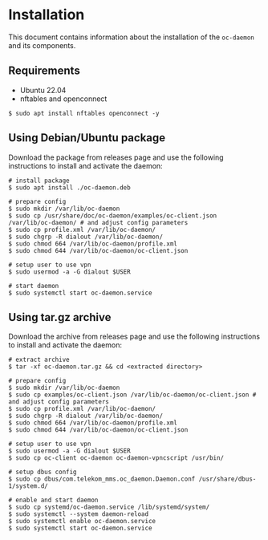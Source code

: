 # Installation

This document contains information about the installation of the `oc-daemon`
and its components.

## Requirements

- Ubuntu 22.04
- nftables and openconnect
```console
$ sudo apt install nftables openconnect -y
```

## Using Debian/Ubuntu package

Download the package from releases page and use the following instructions to install and activate the daemon:

```console
# install package
$ sudo apt install ./oc-daemon.deb

# prepare config
$ sudo mkdir /var/lib/oc-daemon
$ sudo cp /usr/share/doc/oc-daemon/examples/oc-client.json /var/lib/oc-daemon/ # and adjust config parameters
$ sudo cp profile.xml /var/lib/oc-daemon/
$ sudo chgrp -R dialout /var/lib/oc-daemon/
$ sudo chmod 664 /var/lib/oc-daemon/profile.xml
$ sudo chmod 644 /var/lib/oc-daemon/oc-client.json

# setup user to use vpn
$ sudo usermod -a -G dialout $USER

# start daemon
$ sudo systemctl start oc-daemon.service
```

## Using tar.gz archive

Download the archive from releases page and use the following instructions to install and activate the daemon:

```console
# extract archive
$ tar -xf oc-daemon.tar.gz && cd <extracted directory>

# prepare config
$ sudo mkdir /var/lib/oc-daemon
$ sudo cp examples/oc-client.json /var/lib/oc-daemon/oc-client.json # and adjust config parameters
$ sudo cp profile.xml /var/lib/oc-daemon/
$ sudo chgrp -R dialout /var/lib/oc-daemon/
$ sudo chmod 664 /var/lib/oc-daemon/profile.xml
$ sudo chmod 644 /var/lib/oc-daemon/oc-client.json

# setup user to use vpn
$ sudo usermod -a -G dialout $USER
$ sudo cp oc-client oc-daemon oc-daemon-vpncscript /usr/bin/

# setup dbus config
$ sudo cp dbus/com.telekom_mms.oc_daemon.Daemon.conf /usr/share/dbus-1/system.d/

# enable and start daemon
$ sudo cp systemd/oc-daemon.service /lib/systemd/system/
$ sudo systemctl --system daemon-reload
$ sudo systemctl enable oc-daemon.service
$ sudo systemctl start oc-daemon.service
```
